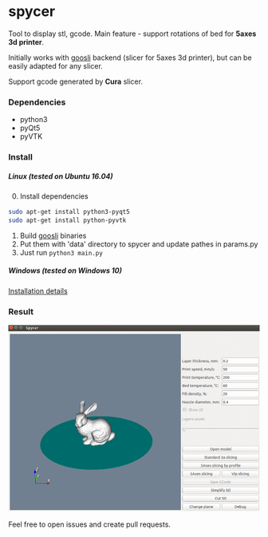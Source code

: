 # spycer
Tool to display stl, gcode. Main feature - support rotations of bed for <b>5axes 3d printer</b>.

Initially works with [goosli](https://github.com/l1va/goosli) backend (slicer for 5axes 3d printer), 
but can be easily adapted for any slicer. 

Support gcode generated by <b>Cura</b> slicer.

### Dependencies
 - python3
 - pyQt5
 - pyVTK

### Install
##### Linux (tested on Ubuntu 16.04)
0) Install dependencies 
```bash
sudo apt-get install python3-pyqt5
sudo apt-get install python-pyvtk
```
1) Build [goosli](https://github.com/l1va/goosli) binaries
2) Put them with 'data' directory to spycer and update pathes in params.py
3) Just run `python3 main.py`

##### Windows (tested on Windows 10)
[Installation details](https://l1va.ru/en/pyqt_and_pyvtk_on_windows/)


### Result
![Spycer preview](imgs/spycer.gif)

Feel free to open issues and create pull requests.
